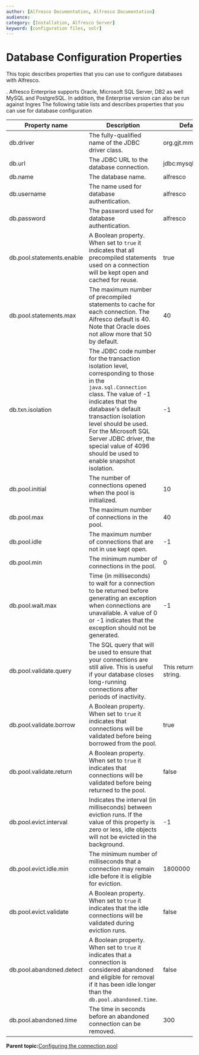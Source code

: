 ```yaml
---
author: [Alfresco Documentation, Alfresco Documentation]
audience: 
category: [Installation, Alfresco Server]
keyword: [configuration files, solr]
---
```


# Database Configuration Properties

This topic describes properties that you can use to configure databases with Alfresco.

. Alfresco Enterprise supports Oracle, Microsoft SQL Server, DB2 as well MySQL and PostgreSQL. In addition, the Enterprise version can also be run against Ingres The following table lists and describes properties that you can use for database configuration

|Property name|Description|Default value|
|-------------|-----------|-------------|
|db.driver|The fully-qualified name of the JDBC driver class.|org.gjt.mm.mysql.Driver|
|db.url|The JDBC URL to the database connection.|jdbc:mysql:///$\{db.name\}|
|db.name|The database name.|alfresco|
|db.username|The name used for database authentication.|alfresco|
|db.password|The password used for database authentication.|alfresco|
|db.pool.statements.enable|A Boolean property. When set to `true` it indicates that all precompiled statements used on a connection will be kept open and cached for reuse.|true|
|db.pool.statements.max|The maximum number of precompiled statements to cache for each connection. The Alfresco default is 40. Note that Oracle does not allow more that 50 by default.|40|
|db.txn.isolation|The JDBC code number for the transaction isolation level, corresponding to those in the `java.sql.Connection` class. The value of -1 indicates that the database's default transaction isolation level should be used. For the Microsoft SQL Server JDBC driver, the special value of 4096 should be used to enable snapshot isolation.|-1|
|db.pool.initial|The number of connections opened when the pool is initialized.|10|
|db.pool.max|The maximum number of connections in the pool.|40|
|db.pool.idle|The maximum number of connections that are not in use kept open.|-1|
|db.pool.min|The minimum number of connections in the pool.|0|
|db.pool.wait.max|Time \(in milliseconds\) to wait for a connection to be returned before generating an exception when connections are unavailable. A value of 0 or -1 indicates that the exception should not be generated.|-1|
|db.pool.validate.query|The SQL query that will be used to ensure that your connections are still alive. This is useful if your database closes long-running connections after periods of inactivity.|This returns an empty string.|
|db.pool.validate.borrow|A Boolean property. When set to `true` it indicates that connections will be validated before being borrowed from the pool.|true|
|db.pool.validate.return|A Boolean property. When set to `true` it indicates that connections will be validated before being returned to the pool.|false|
|db.pool.evict.interval|Indicates the interval \(in milliseconds\) between eviction runs. If the value of this property is zero or less, idle objects will not be evicted in the background.|-1|
|db.pool.evict.idle.min|The minimum number of milliseconds that a connection may remain idle before it is eligible for eviction.|1800000|
|db.pool.evict.validate|A Boolean property. When set to `true` it indicates that the idle connections will be validated during eviction runs.|false|
|db.pool.abandoned.detect|A Boolean property. When set to `true` it indicates that a connection is considered abandoned and eligible for removal if it has been idle longer than the `db.pool.abandoned.time`.|false|
|db.pool.abandoned.time|The time in seconds before an abandoned connection can be removed.|300|

**Parent topic:**[Configuring the connection pool](../tasks/connpool-config.md)

